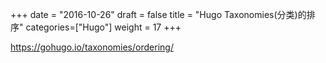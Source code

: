 +++
date = "2016-10-26"
draft = false
title = "Hugo Taxonomies(分类)的排序"
categories=["Hugo"]
weight = 17
+++

https://gohugo.io/taxonomies/ordering/